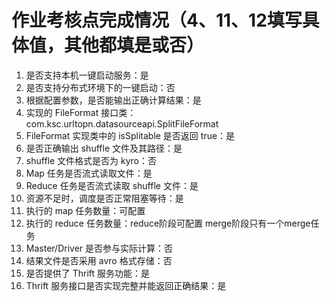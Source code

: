 # 作业考核点完成情况（4、11、12填写具体值，其他都填是或否）
1. 是否支持本机一键启动服务：是
2. 是否支持分布式环境下的一键启动：否
3. 根据配置参数，是否能输出正确计算结果：是
4. 实现的 FileFormat 接口类：com.ksc.urltopn.datasourceapi.SplitFileFormat
5. FileFormat 实现类中的 isSplitable 是否返回 true：是
6. 是否正确输出 shuffle 文件及其路径：是
7. shuffle 文件格式是否为 kyro：否
8. Map 任务是否流式读取文件：是
9. Reduce 任务是否流式读取 shuffle 文件：是
10. 资源不足时，调度是否正常阻塞等待：是
11. 执行的 map 任务数量：可配置
12. 执行的 reduce 任务数量：reduce阶段可配置 merge阶段只有一个merge任务
13. Master/Driver 是否参与实际计算：否
14. 结果文件是否采用 avro 格式存储：否
15. 是否提供了 Thrift 服务功能：是
16. Thrift 服务接口是否实现完整并能返回正确结果：是